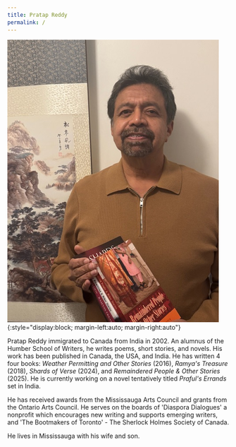 ```yaml
---
title: Pratap Reddy
permalink: /
---
```


![Pratap Reddy](assets/images/pratap-rs.jpg){:style="display:block; margin-left:auto; margin-right:auto"}

Pratap Reddy immigrated to Canada from India in 2002. An alumnus of the Humber School of Writers, he writes poems, short stories, and novels. His work has been published in Canada, the USA, and India. He has written 4 four books: *Weather Permitting and Other Stories* (2016), *Ramya's Treasure* (2018), *Shards of Verse* (2024), and *Remaindered People & Other Stories* (2025). He is currently working on a novel tentatively titled *Praful's Errands* set in India.

He has received awards from the Mississauga Arts Council and grants from the Ontario Arts Council. He serves on the boards of 'Diaspora Dialogues' a nonprofit which encourages new writing and supports emerging writers, and 'The Bootmakers of Toronto' - The Sherlock Holmes Society of Canada.

He lives in Mississauga with his wife and son.

